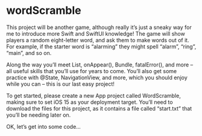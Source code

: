 # wordScramble
This project will be another game, although really it’s just a sneaky way for me to introduce more Swift and SwiftUI knowledge! The game will show players a random eight-letter word, and ask them to make words out of it. For example, if the starter word is “alarming” they might spell “alarm”, “ring”, “main”, and so on.

Along the way you’ll meet List, onAppear(), Bundle, fatalError(), and more – all useful skills that you’ll use for years to come. You’ll also get some practice with @State, NavigationView, and more, which you should enjoy while you can – this is our last easy project!

To get started, please create a new App project called WordScramble, making sure to set iOS 15 as your deployment target. You’ll need to download the files for this project, as it contains a file called “start.txt” that you’ll be needing later on.

OK, let’s get into some code…
